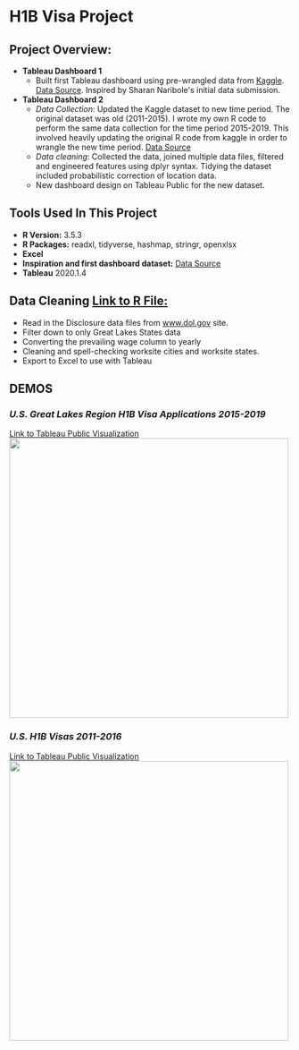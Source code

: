 
# H1B Visa Project

## Project Overview:

- **Tableau Dashboard 1** 
  - Built first Tableau dashboard using pre-wrangled data from [Kaggle](www.kaggle.com).  [Data Source](https://www.kaggle.com/nsharan/h-1b-visa).  Inspired by Sharan Naribole's initial data submission.
- **Tableau Dashboard 2**
  - *Data Collection*:  Updated the Kaggle dataset to new time period.  The original dataset was old (2011-2015).  I wrote my own R code to perform the same data collection for the time period 2015-2019.  This involved heavily updating the original R code from kaggle in order to wrangle the new time period.  [Data Source](https://www.dol.gov/agencies/eta/foreign-labor/performance)
  - *Data cleaning*:  Collected the data, joined multiple data files, filtered and engineered features using dplyr syntax.  Tidying the dataset included probabilistic correction of location data.
  - New dashboard design on Tableau Public for the new dataset.  
  
 
## Tools Used In This Project
- **R Version:** 3.5.3
- **R Packages:** readxl, tidyverse, hashmap, stringr, openxlsx
- **Excel**
- **Inspiration and first dashboard dataset:** [Data Source](https://www.kaggle.com/nsharan/h-1b-visa)
- **Tableau** 2020.1.4
 

## Data Cleaning [Link to R File:](https://github.com/abrambeyer/Tableau_Projects/tree/main/h1b_visa_project_2015_2019/R)
- Read in the Disclosure data files from www.dol.gov site.
- Filter down to only Great Lakes States data
- Converting the prevailing wage column to yearly
- Cleaning and spell-checking worksite cities and worksite states.
- Export to Excel to use with Tableau

## DEMOS


### ***U.S. Great Lakes Region H1B Visa Applications 2015-2019***
[Link to Tableau Public Visualization](https://public.tableau.com/profile/abrambeyer#!/vizhome/U_S_GreatLakesRegionH1BVisaApplications2015-2019/U_S_GreatLakesRegionH1BVisas2015-2019)
<img src="https://github.com/abrambeyer/Tableau_Projects/blob/main/h1b_visa_project_2015_2019/2015_2019_demo_gif.gif" width="500">
 
### ***U.S. H1B Visas 2011-2016***
[Link to Tableau Public Visualization](https://public.tableau.com/profile/abrambeyer#!/vizhome/USH1BVisas2011-2016/Dashboard1)
<img src="https://github.com/abrambeyer/Tableau_Projects/blob/main/h1b_visa_project_2015_2019/2011_2015_demo_gif.gif" width="500">
 
 
 

